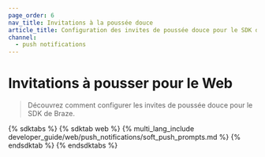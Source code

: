 ```yaml
---
page_order: 6
nav_title: Invitations à la poussée douce
article_title: Configuration des invites de poussée douce pour le SDK de Braze
channel:
  - push notifications
---
```


# Invitations à pousser pour le Web

> Découvrez comment configurer les invites de poussée douce pour le SDK de Braze.

{% sdktabs %}
{% sdktab web %}
{% multi_lang_include developer_guide/web/push_notifications/soft_push_prompts.md %}
{% endsdktab %}
{% endsdktabs %}
